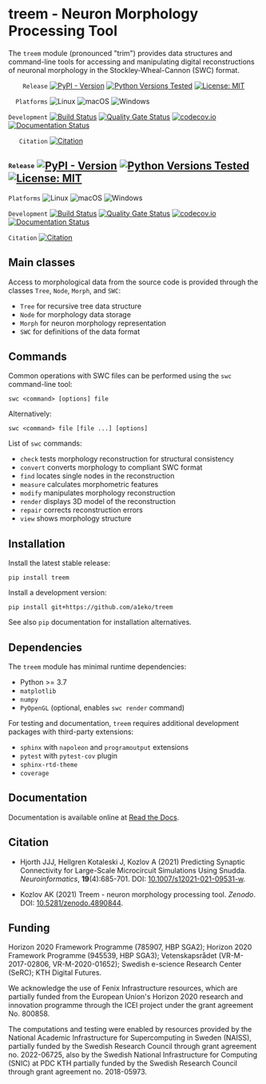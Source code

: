 
treem - Neuron Morphology Processing Tool
=========================================

The `treem` module (pronounced "trim") provides data structures and
command-line tools for accessing and manipulating digital reconstructions
of neuronal morphology in the Stockley-Wheal-Cannon (SWC) format.

``    Release`` [![PyPI - Version](https://img.shields.io/pypi/v/treem)](https://pypi.org/project/treem/)
[![Python Versions Tested](https://img.shields.io/badge/python-3.9%20%7C%203.12-blue.svg)](https://www.python.org/)
[![License: MIT](https://img.shields.io/badge/License-MIT-brightgreen.svg)](https://github.com/a1eko/treem/blob/master/LICENSE)

``  Platforms`` ![Linux](https://img.shields.io/badge/tested%20on-Linux-fcc624?style=flat&logo=linux&logoColor=white)
![macOS](https://img.shields.io/badge/tested%20on-macOS-000000?style=flat&logo=apple&logoColor=white)
![Windows](https://img.shields.io/badge/tested%20on-Windows-0078D4?style=flat&logo=windows&logoColor=white)

``Development``
[![Build Status](https://github.com/a1eko/treem/actions/workflows/build.yml/badge.svg)](https://github.com/a1eko/treem/actions/workflows/build.yml)
[![Quality Gate Status](https://sonarcloud.io/api/project_badges/measure?project=a1eko_treem&metric=alert_status)](https://sonarcloud.io/dashboard?id=a1eko_treem)
[![codecov.io](https://codecov.io/gh/a1eko/treem/coverage.svg)](https://codecov.io/gh/a1eko/treem)
[![Documentation Status](https://readthedocs.org/projects/treem/badge/?version=latest)](https://treem.readthedocs.io/en/latest/?badge=latest)

``   Citation``
[![Citation](https://zenodo.org/badge/DOI/10.5281/zenodo.4890844.svg)](https://doi.org/10.5281/zenodo.4890844)

<h2 align="left" style="vertical-align: middle;"><sup><sub><code>Release</code></sub></sup> <a href="https://pypi.org/project/treem/"><img src="https://img.shields.io/pypi/v/treem" alt="PyPI - Version"></a>
<a href="https://www.python.org/"><img src="https://img.shields.io/badge/python-3.9%20%7C%203.12-blue.svg" alt="Python Versions Tested">
<a href="https://github.com/a1eko/treem/blob/master/LICENSE"><img src="https://img.shields.io/badge/License-MIT-brightgreen.svg" alt="License: MIT"></a></h2>
<p><code>Platforms</code> <img src="https://img.shields.io/badge/tested%20on-Linux-fcc624?style=flat&amp;logo=linux&amp;logoColor=white" alt="Linux">
<img src="https://img.shields.io/badge/tested%20on-macOS-000000?style=flat&amp;logo=apple&amp;logoColor=white" alt="macOS">
<img src="https://img.shields.io/badge/tested%20on-Windows-0078D4?style=flat&amp;logo=windows&amp;logoColor=white" alt="Windows"></p>
<p><code>Development</code>
<a href="https://github.com/a1eko/treem/actions/workflows/build.yml"><img src="https://github.com/a1eko/treem/actions/workflows/build.yml/badge.svg" alt="Build Status"></a>
<a href="https://sonarcloud.io/dashboard?id=a1eko_treem"><img src="https://sonarcloud.io/api/project_badges/measure?project=a1eko_treem&amp;metric=alert_status" alt="Quality Gate Status"></a>
<a href="https://codecov.io/gh/a1eko/treem"><img src="https://codecov.io/gh/a1eko/treem/coverage.svg" alt="codecov.io"></a>
<a href="https://treem.readthedocs.io/en/latest/?badge=latest"><img src="https://readthedocs.org/projects/treem/badge/?version=latest" alt="Documentation Status"></a></p>
<p><code>Citation</code>
<a href="https://doi.org/10.5281/zenodo.4890844"><img src="https://zenodo.org/badge/DOI/10.5281/zenodo.4890844.svg" alt="Citation"></a></p>


<!-- h2 align="left" style="vertical-align: middle;">
    <img src="https://img.shields.io/badge/Download-1.0.0-blue.svg"><sup><sub> - MIN API 16</sub></sup>
</h2 -->

Main classes
------------

Access to morphological data from the source code is provided through the
classes ``Tree``, ``Node``, ``Morph``, and ``SWC``:

* ``Tree``   for recursive tree data structure
* ``Node``   for morphology data storage
* ``Morph``  for neuron morphology representation
* ``SWC``    for definitions of the data format


Commands
--------

Common operations with SWC files can be performed using the ``swc``
command-line tool:

    swc <command> [options] file

Alternatively:

    swc <command> file [file ...] [options] 

List of ``swc`` commands:

* ``check``    tests morphology reconstruction for structural consistency
* ``convert``  converts morphology to compliant SWC format
* ``find``     locates single nodes in the reconstruction
* ``measure``  calculates morphometric features
* ``modify``   manipulates morphology reconstruction
* ``render``   displays 3D model of the reconstruction
* ``repair``   corrects reconstruction errors
* ``view``     shows morphology structure


Installation
------------

Install the latest stable release:

    pip install treem

Install a development version:

    pip install git+https://github.com/a1eko/treem

See also ``pip`` documentation for installation alternatives.


Dependencies
------------

The ``treem`` module has minimal runtime dependencies:

* Python >= 3.7
* ``matplotlib``
* ``numpy``
* ``PyOpenGL`` (optional, enables ``swc render`` command)

For testing and documentation, ``treem`` requires additional development packages with
third-party extensions:

* ``sphinx`` with ``napoleon`` and ``programoutput`` extensions
* ``pytest`` with ``pytest-cov`` plugin
* ``sphinx-rtd-theme``
* ``coverage``


Documentation
-------------

Documentation is available online at [Read the
Docs](https://treem.readthedocs.io/en/latest/).


Citation
--------

* Hjorth JJJ, Hellgren Kotaleski J, Kozlov A (2021) Predicting
Synaptic Connectivity for Large-Scale Microcircuit Simulations
Using Snudda. *Neuroinformatics*, **19**(4):685-701. DOI:
[10.1007/s12021-021-09531-w](https://doi.org/10.1007/s12021-021-09531-w).

* Kozlov AK (2021) Treem - neuron morphology processing tool. *Zenodo*.
DOI: [10.5281/zenodo.4890844](https://doi.org/10.5281/zenodo.4890844).


Funding
-------

Horizon 2020 Framework Programme (785907, HBP SGA2); Horizon 2020
Framework Programme (945539, HBP SGA3); Vetenskapsrådet (VR-M-2017-02806,
VR-M-2020-01652); Swedish e-science Research Center (SeRC); KTH Digital
Futures.

We acknowledge the use of Fenix Infrastructure resources, which are
partially funded from the European Union's Horizon 2020 research and
innovation programme through the ICEI project under the grant agreement
No. 800858.

The computations and testing were enabled by resources provided by the National 
Academic Infrastructure for Supercomputing in Sweden (NAISS), partially funded by 
the Swedish Research Council through grant agreement no. 2022-06725, also by
the Swedish National Infrastructure for Computing (SNIC) at PDC KTH
partially funded by the Swedish Research Council through grant agreement
no. 2018-05973.
